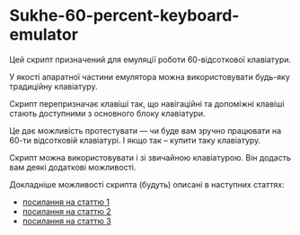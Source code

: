 # Sukhe-60-percent-keyboard-emulator

Цей скрипт призначений для емуляції роботи 60-відсоткової клавіатури. 

У якості апаратної частини емулятора можна використовувати будь-яку традиційну клавіатуру.

Скрипт перепризначає клавіші так, що навігаційні та допоміжні клавіші стають доступними з основного блоку клавіатури.

Це дає можливість протестувати — чи буде вам зручно працювати на 60-ти відсотковій клавіатурі. І якщо так – купити таку клавіатуру.

Скрипт можна використовувати і зі звичайною клавіатурою. Він додасть вам деякі додаткові можливості.

Докладніше можливості скрипта (будуть) описані в наступних статтях:
- [посилання на статтю 1](http://dou.ua)
- [посилання на статтю 2](http://dou.ua)
- [посилання на статтю 3](http://dou.ua)